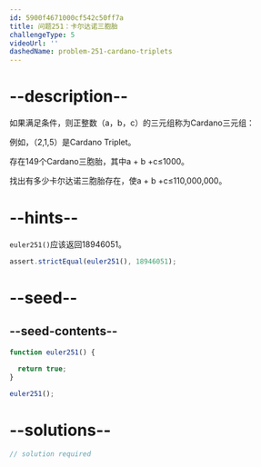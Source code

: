 ```yaml
---
id: 5900f4671000cf542c50ff7a
title: 问题251：卡尔达诺三胞胎
challengeType: 5
videoUrl: ''
dashedName: problem-251-cardano-triplets
---
```


# --description--

如果满足条件，则正整数（a，b，c）的三元组称为Cardano三元组：

例如，（2,1,5）是Cardano Triplet。

存在149个Cardano三胞胎，其中a + b +c≤1000。

找出有多少卡尔达诺三胞胎存在，使a + b +c≤110,000,000。

# --hints--

`euler251()`应该返回18946051。

```js
assert.strictEqual(euler251(), 18946051);
```

# --seed--

## --seed-contents--

```js
function euler251() {

  return true;
}

euler251();
```

# --solutions--

```js
// solution required
```
